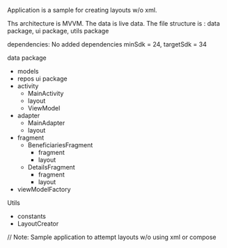 Application is a sample for creating layouts w/o xml.

Ths architecture is MVVM. The data is live data.
The file structure is : data package, ui package, utils package

dependencies: No added dependencies
minSdk = 24, targetSdk = 34

data package
  - models
  - repos
ui package
  - activity
    - MainActivity
    - layout
    - ViewModel
  - adapter
    - MainAdapter
    - layout
  - fragment
    - BeneficiariesFragment
      - fragment
      - layout
    - DetailsFragment
      - fragment
      - layout
  - viewModelFactory

Utils
  - constants
  - LayoutCreator

// Note: Sample application to attempt layouts w/o using xml or compose

